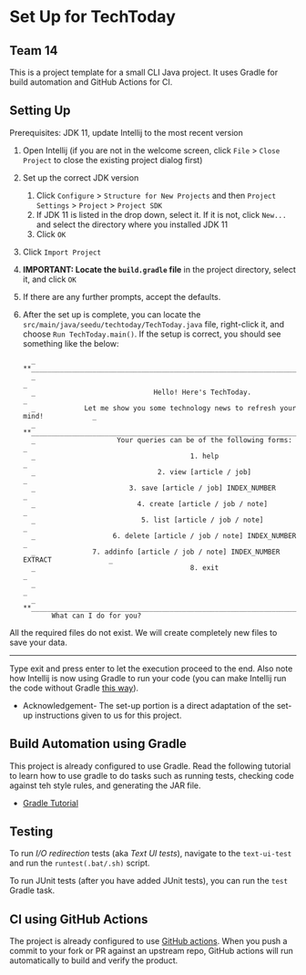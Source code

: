 # Set Up for TechToday
## Team 14

This is a project template for a small CLI Java project. It uses Gradle for build automation and GitHub Actions for CI.

## Setting Up

Prerequisites: JDK 11, update Intellij to the most recent version

1. Open Intellij (if you are not in the welcome screen, click `File` > `Close Project` to close the existing project dialog first)
1. Set up the correct JDK version
   1. Click `Configure` > `Structure for New Projects` and then `Project Settings` > `Project` > `Project SDK`
   1. If JDK 11 is listed in the drop down, select it. If it is not, click `New...` and select the directory where you installed JDK 11
   1. Click `OK`
1. Click `Import Project`
1. **IMPORTANT: Locate the `build.gradle` file** in the project directory, select it, and click `OK`
1. If there are any further prompts, accept the defaults.
1. After the set up is complete, you can locate the `src/main/java/seedu/techtoday/TechToday.java` file, right-click it, and choose `Run TechToday.main()`. If the setup is correct, you should see something like the below:

         _ **_____________________________________________________________________________**_
         _                                                                                  _
         _                             Hello! Here's TechToday.                             _
         _            Let me show you some technology news to refresh your mind!            _
         _ **_____________________________________________________________________________**_
         _                    Your queries can be of the following forms:                   _
         _                                      1. help                                     _
         _                              2. view [article / job]                             _
         _                       3. save [article / job] INDEX_NUMBER                       _
         _                         4. create [article / job / note]                         _
         _                          5. list [article / job / note]                          _
         _                   6. delete [article / job / note] INDEX_NUMBER                  _
         _              7. addinfo [article / job / note] INDEX_NUMBER EXTRACT              _
         _                                      8. exit                                     _
         _                                                                                  _
         _ **_____________________________________________________________________________**_
              What can I do for you?

All the required files do not exist. We will create completely new files to save your data.
__________________________________________________________________________________________


Type exit and press enter to let the execution proceed to the end. Also note how Intellij is now using Gradle to run your code (you can make Intellij run the code without Gradle [this way](tutorials/assets/RunUsingIntellij.png)).

* Acknowledgement- The set-up portion is a direct adaptation of the set-up instructions given to us for this project.


## Build Automation using Gradle

This project is already configured to use Gradle. Read the following tutorial to learn how to use gradle to do tasks such as running tests, checking code against teh style rules, and generating the JAR file.
 
* [Gradle Tutorial](tutorials/gradleTutorial.md)

## Testing

To run _I/O redirection_ tests (aka _Text UI tests_), navigate to the `text-ui-test` and run the `runtest(.bat/.sh)` script.

To run JUnit tests (after you have added JUnit tests), you can run the `test` Gradle task.

## CI using GitHub Actions

The project is already configured to use [GitHub actions](https://github.com/features/actions). When you push a commit to your fork or PR against an upstream repo, GitHub actions will run automatically to build and verify the product.
